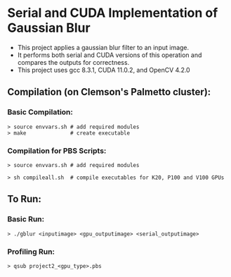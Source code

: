 # Serial and CUDA Implementation of Gaussian Blur

- This project applies a gaussian blur filter to an input image.
- It performs both serial and CUDA versions of this operation and compares the outputs for correctness.
- This project uses gcc 8.3.1, CUDA 11.0.2, and OpenCV 4.2.0

## Compilation (on Clemson's Palmetto cluster):
### Basic Compilation:
```
> source envvars.sh # add required modules
> make              # create executable
```

### Compilation for PBS Scripts:
`> source envvars.sh # add required modules`

`> sh compileall.sh  # compile executables for K20, P100 and V100 GPUs`

## To Run:
### Basic Run:
`> ./gblur <inputimage> <gpu_outputimage> <serial_outputimage>`

### Profiling Run:
`> qsub project2_<gpu_type>.pbs`
